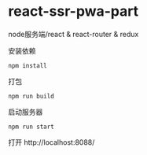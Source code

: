 # react-ssr-pwa-part
node服务端/react &amp; react-router &amp; redux

安装依赖

    npm install
    
打包

    npm run build
    
启动服务器

    npm run start
    
打开 http://localhost:8088/
